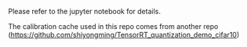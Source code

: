 Please refer to the jupyter notebook for details.

The calibration cache used in this repo comes from another repo (https://github.com/shiyongming/TensorRT_quantization_demo_cifar10)